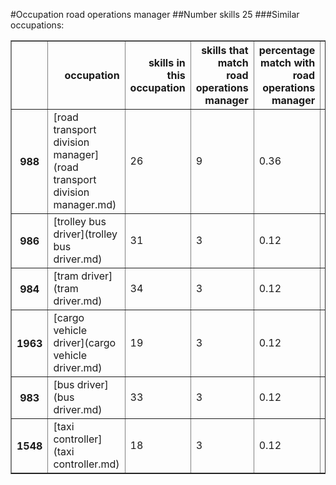 #Occupation road operations manager
##Number skills 25
###Similar occupations:
<table border="1" class="dataframe">
  <thead>
    <tr style="text-align: right;">
      <th></th>
      <th>occupation</th>
      <th>skills in this occupation</th>
      <th>skills that match road operations manager</th>
      <th>percentage match with road operations manager</th>
      <th>skills not in road operations manager</th>
    </tr>
  </thead>
  <tbody>
    <tr>
      <th>988</th>
      <td>[road transport division manager](road transport division manager.md)</td>
      <td>26</td>
      <td>9</td>
      <td>0.36</td>
      <td>17</td>
    </tr>
    <tr>
      <th>986</th>
      <td>[trolley bus driver](trolley bus driver.md)</td>
      <td>31</td>
      <td>3</td>
      <td>0.12</td>
      <td>28</td>
    </tr>
    <tr>
      <th>984</th>
      <td>[tram driver](tram driver.md)</td>
      <td>34</td>
      <td>3</td>
      <td>0.12</td>
      <td>31</td>
    </tr>
    <tr>
      <th>1963</th>
      <td>[cargo vehicle driver](cargo vehicle driver.md)</td>
      <td>19</td>
      <td>3</td>
      <td>0.12</td>
      <td>16</td>
    </tr>
    <tr>
      <th>983</th>
      <td>[bus driver](bus driver.md)</td>
      <td>33</td>
      <td>3</td>
      <td>0.12</td>
      <td>30</td>
    </tr>
    <tr>
      <th>1548</th>
      <td>[taxi controller](taxi controller.md)</td>
      <td>18</td>
      <td>3</td>
      <td>0.12</td>
      <td>15</td>
    </tr>
  </tbody>
</table>
